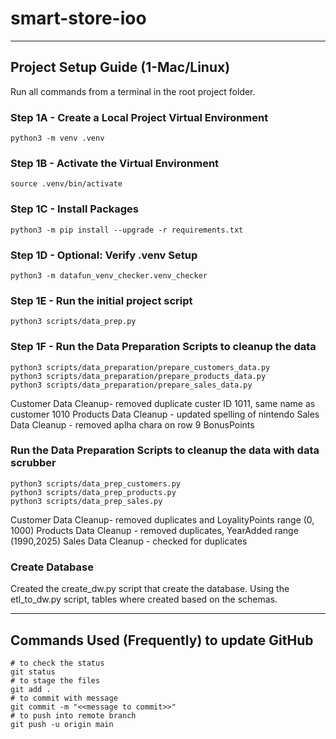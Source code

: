 # smart-store-ioo
-----

## Project Setup Guide (1-Mac/Linux)

Run all commands from a terminal in the root project folder. 

### Step 1A - Create a Local Project Virtual Environment

```shell
python3 -m venv .venv
```

### Step 1B - Activate the Virtual Environment

```shell
source .venv/bin/activate
```

### Step 1C - Install Packages

```shell
python3 -m pip install --upgrade -r requirements.txt
```

### Step 1D - Optional: Verify .venv Setup

```shell
python3 -m datafun_venv_checker.venv_checker
```

### Step 1E - Run the initial project script

```shell
python3 scripts/data_prep.py
```

### Step 1F - Run the Data Preparation Scripts to cleanup the data

```shell
python3 scripts/data_preparation/prepare_customers_data.py
python3 scripts/data_preparation/prepare_products_data.py
python3 scripts/data_preparation/prepare_sales_data.py
```

Customer Data Cleanup- removed duplicate custer ID 1011, same name as customer 1010
Products Data Cleanup - updated spelling of nintendo
Sales Data Cleanup - removed aplha chara on row 9 BonusPoints 

### Run the Data Preparation Scripts to cleanup the data with data scrubber
```shell
python3 scripts/data_prep_customers.py
python3 scripts/data_prep_products.py
python3 scripts/data_prep_sales.py
```

Customer Data Cleanup- removed duplicates and LoyalityPoints range (0, 1000)
Products Data Cleanup - removed duplicates, YearAdded range (1990,2025)
Sales Data Cleanup - checked for duplicates

### Create Database

Created the create_dw.py script that create the database.  Using the etl_to_dw.py script, tables where created based on the schemas.  


-----

## Commands Used (Frequently) to update GitHub 

```
# to check the status
git status
# to stage the files
git add .
# to commit with message
git commit -m "<<message to commit>>"
# to push into remote branch
git push -u origin main
```